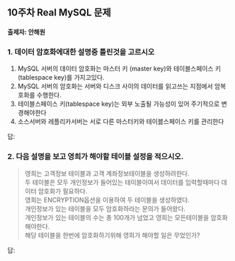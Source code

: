 ## 10주차 Real MySQL 문제
#### 출제자: 안해원

### 1. 데이터 암호화에대한 설명중 틀린것을 고르시오
1. MySQL 서버의 데이터 암호화는 마스터 키 (master key)와 테이블스페이스 키(tablespace key)를 가지고있다.
2. MySQL 서버의 암호화는 서버와 디스크 사이의 데이터를 읽고쓰는 지점에서 암복호화를 수행한다. 
3. 테이블스페이스 키(tablespace key)는 외부 노출될 가능성이 있어 주기적으로 변경해야한다
4. 소스서버와 레플리카서버는 서로 다른 마스터키와 테이븛스페이스 키를 관리한다

답: 


### 2. 다음 설명을 보고 영희가 해야할 테이블 설정을 적으시오.
> 영희는 고객정보 테이블과  고객 계좌정보테이블을 생성하려한다.<br>
> 두 테이블은 모두 개인정보가 들어있는 테이블이여서 데이터를 입력할때마다 데이터 암호화가 필요하다.<br>
> 영희는 ENCRYPTION옵션을 이용하여 두 테이블을 생성하였다.<br>
> 개인정보가 있는 테이블을 모두 암호화하라는 문의가 들어왔다.<br>
> 개인정보가 있는 테이블의 수는 총 100개가 넘었고 영희는 모든테이블을 암호화해야한다.<br>
> 해당 테이블을 한번에 암호화하기위해 영희가 해야할 일은 무었인가?<br> 


답:

